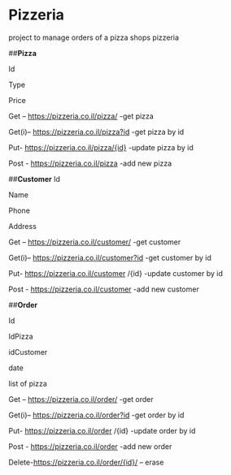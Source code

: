 # Pizzeria
project to manage orders of a pizza shops 
pizzeria

##**Pizza**

Id

Type

Price

Get – https://pizzeria.co.il/pizza/ -get pizza

Get(i)– https://pizzeria.co.il/pizza?id -get pizza  by id

Put- https://pizzeria.co.il/pizza/{id} -update pizza by id

Post - https://pizzeria.co.il/pizza  -add new pizza

##**Customer**
Id

Name

Phone

Address

Get – https://pizzeria.co.il/customer/ -get customer

Get(i)– https://pizzeria.co.il/customer?id -get customer by id

Put- https://pizzeria.co.il/customer /{id} -update customer by id

Post - https://pizzeria.co.il/customer -add new customer

##**Order**

Id

IdPizza

idCustomer

date

list of pizza

Get – https://pizzeria.co.il/order/ -get order

Get(i)– https://pizzeria.co.il/order?id -get order by id

Put- https://pizzeria.co.il/order /{id} -update order by id

Post - https://pizzeria.co.il/order -add new order

Delete-https://pizzeria.co.il/order/{id}/ – erase 

